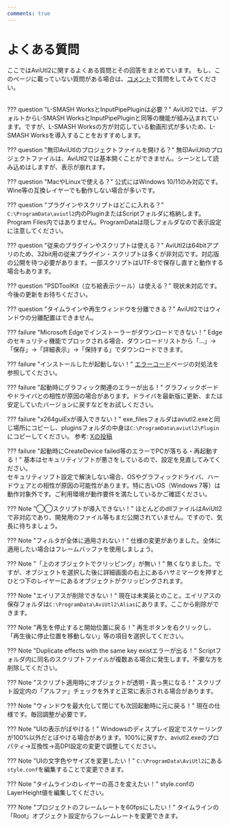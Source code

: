 ```yaml
---
comments: true
---
```


# よくある質問

ここではAviUtl2に関するよくある質問とその回答をまとめています。
もし、このページに載っていない質問がある場合は、[コメント](#__comments)で質問をしてみてください。<br><br>

??? question "L-SMASH WorksとInputPipePluginは必要？"
    AviUtl2では、デフォルトからL-SMASH WorksとInputPipePluginと同等の機能が組み込まれています。ですが、L-SMASH Worksの方が対応している動画形式が多いため、L-SMASH Worksを導入することをおすすめします。

??? question "無印AviUtlのプロジェクトファイルを開ける？"
    無印AviUtlのプロジェクトファイルは、AviUtl2では基本開くことができません。シーンとして読み込めはしますが、表示が崩れます。

??? question "MacやLinuxで使える？"
    公式にはWindows 10/11のみ対応です。Wine等の互換レイヤーでも動作しない場合が多いです。

??? question "プラグインやスクリプトはどこに入れる？"
    `C:\ProgramData\aviutl2`内のPluginまたはScriptフォルダに格納します。Program Files内ではありません。ProgramDataは隠しフォルダなので表示設定に注意してください。

??? question "従来のプラグインやスクリプトは使える？"
    AviUtl2は64bitアプリのため、32bit用の従来プラグイン・スクリプトは多くが非対応です。対応版の公開を待つ必要があります。一部スクリプトはUTF-8で保存し直すと動作する場合もあります。

??? question "PSDToolKit（立ち絵表示ツール）は使える？"
    現状未対応です。今後の更新をお待ちください。

??? question "タイムラインや再生ウィンドウを分離できる？"
    AviUtl2ではウィンドウの分離配置はできません。

??? failure "Microsoft Edgeでインストーラーがダウンロードできない！"
    Edgeのセキュリティ機能でブロックされる場合、ダウンロードリストから「…」→「保存」→「詳細表示」→「保持する」でダウンロードできます。

??? failure "インストールしたが起動しない！"
    [エラーコード](error_code.md)ページの対処法を参照してください。

??? failure "起動時にグラフィック関連のエラーが出る！"
    グラフィックボードやドライバとの相性が原因の場合があります。ドライバを最新版に更新、または安定していたバージョンに戻すなどをお試しください。

??? failure "x264guiExが導入できない！"
    exe_filesフォルダはaviutl2.exeと同じ場所にコピーし、pluginsフォルダの中身は`C:\ProgramData\aviutl2\Plugin`にコピーしてください。
    参考: [Xの投稿](http://x.com/rigaya34589/status/1942572258792464757)

??? failure "起動時にCreateDevice failed等のエラーでPCが落ちる・再起動する！"
    基本はセキュリティソフトが悪さをしているので、設定を見直してみてください。<br>
    セキュリティソフト設定で解決しない場合、OSやグラフィックドライバ、ハードウェアとの相性が原因の可能性があります。特に古いOS（Windows 7等）は動作対象外です。ご利用環境が動作要件を満たしているかご確認ください。

??? Note "◯◯スクリプトが導入できない！"
    ほとんどのdllファイルはAviUtl2で非対応であり、開発用のファイル等もまだ公開されていません。ですので、気長に待ちましょう。

??? Note "フィルタが全体に適用されない！"
    仕様の変更がありました。全体に適用したい場合はフレームバッファを使用しましょう。

??? Note "「上のオブジェクトでクリッピング」が無い！"
    無くなりました。ですが、オブジェクトを選択した後に詳細画面の右上にあるハサミマークを押すとひとつ下のレイヤーにあるオブジェクトがクリッピングされます。

??? Note "エイリアスが削除できない！"
    現在は未実装とのこと。エイリアスの保存フォルダは`C:\ProgramData\AviUtl2\Alias`にあります。ここから削除ができます。

??? Note "再生を停止すると開始位置に戻る！"
    再生ボタンを右クリックし、「再生後に停止位置を移動しない」等の項目を選択してください。

??? Note "Duplicate effects with the same key existエラーが出る！"
    Scriptフォルダ内に同名のスクリプトファイルが複数ある場合に発生します。不要な方を削除してください。

??? Note "スクリプト適用時にオブジェクトが透明・真っ黒になる！"
    スクリプト設定内の「アルファ」チェックを外すと正常に表示される場合があります。

??? Note "ウィンドウを最大化して閉じても次回起動時に元に戻る！"
    現在の仕様です。毎回調整が必要です。

??? Note "UIの表示がぼやける！"
    Windowsのディスプレイ設定でスケーリングが100%以外だとぼやける場合があります。100%に戻すか、aviutl2.exeのプロパティ→互換性→高DPI設定の変更で調整してください。

??? Note "UIの文字色やサイズを変更したい！"
    `C:\ProgramData\AviUtl2`にある`style.conf`を編集することで変更できます。

??? Note "タイムラインのレイヤーの高さを変えたい！"
    style.confのLayerHeight値を編集してください。

??? Note "プロジェクトのフレームレートを60fpsにしたい！"
    タイムラインの「Root」オブジェクト設定からフレームレートを変更できます。
